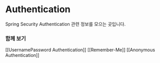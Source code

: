 # Authentication
Spring Security Authentication 관련 정보를 모으는 곳입니다.

### 함께 보기
[[UsernamePassword Authentication]]
[[Remember-Me]]
[[Anonymous Authentication]]